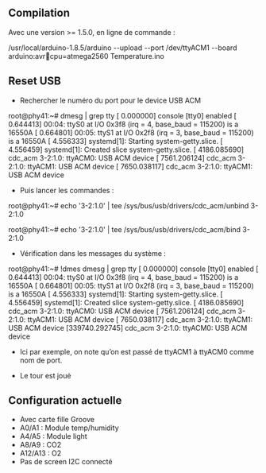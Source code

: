 
Compilation
-----------
Avec une version >= 1.5.0, en ligne de commande : 

/usr/local/arduino-1.8.5/arduino --upload --port /dev/ttyACM1 --board arduino:avr:mega:cpu=atmega2560 Temperature.ino 

Reset USB
---------
* Rechercher le numéro du port pour le device USB ACM

root@phy41:~# dmesg | grep tty
[    0.000000] console [tty0] enabled
[    0.644413] 00:04: ttyS0 at I/O 0x3f8 (irq = 4, base_baud = 115200) is a 16550A
[    0.664801] 00:05: ttyS1 at I/O 0x2f8 (irq = 3, base_baud = 115200) is a 16550A
[    4.556333] systemd[1]: Starting system-getty.slice.
[    4.556459] systemd[1]: Created slice system-getty.slice.
[ 4186.085690] cdc_acm 3-2:1.0: ttyACM0: USB ACM device
[ 7561.206124] cdc_acm 3-2:1.0: ttyACM1: USB ACM device
[ 7650.038117] cdc_acm 3-2:1.0: ttyACM1: USB ACM device

 * Puis lancer les commandes : 

root@phy41:~# echo '3-2:1.0' | tee /sys/bus/usb/drivers/cdc_acm/unbind 
3-2:1.0

root@phy41:~# echo '3-2:1.0' | tee /sys/bus/usb/drivers/cdc_acm/bind 
3-2:1.0

 * Vérification dans les messages du système : 

root@phy41:~# !dmes
dmesg | grep tty
[    0.000000] console [tty0] enabled
[    0.644413] 00:04: ttyS0 at I/O 0x3f8 (irq = 4, base_baud = 115200) is a 16550A
[    0.664801] 00:05: ttyS1 at I/O 0x2f8 (irq = 3, base_baud = 115200) is a 16550A
[    4.556333] systemd[1]: Starting system-getty.slice.
[    4.556459] systemd[1]: Created slice system-getty.slice.
[ 4186.085690] cdc_acm 3-2:1.0: ttyACM0: USB ACM device
[ 7561.206124] cdc_acm 3-2:1.0: ttyACM1: USB ACM device
[ 7650.038117] cdc_acm 3-2:1.0: ttyACM1: USB ACM device
[339740.292745] cdc_acm 3-2:1.0: ttyACM0: USB ACM device

 * Ici par exemple, on note qu’on est passé de ttyACM1 à ttyACM0 comme nom de port.

 * Le tour est jouė

Configuration actuelle
----------------------

 * Avec carte fille Groove
 * A0/A1 : Module temp/humidity
 * A4/A5 : Module light
 * A8/A9 : CO2
 * A12/A13 : O2
 * Pas de screen I2C connecté

